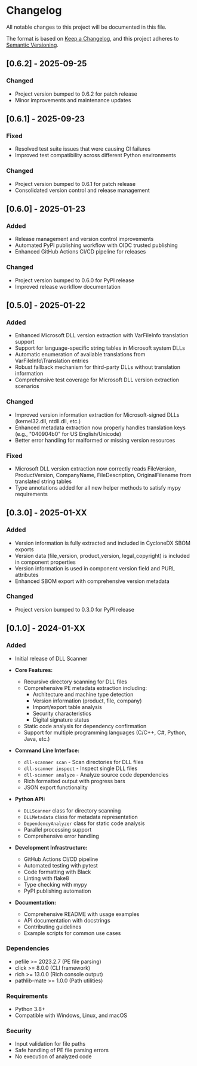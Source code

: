 # Changelog

All notable changes to this project will be documented in this file.

The format is based on [Keep a Changelog](https://keepachangelog.com/en/1.0.0/),
and this project adheres to [Semantic Versioning](https://semver.org/spec/v2.0.0.html).

## [0.6.2] - 2025-09-25

### Changed
- Project version bumped to 0.6.2 for patch release
- Minor improvements and maintenance updates

## [0.6.1] - 2025-09-23

### Fixed
- Resolved test suite issues that were causing CI failures
- Improved test compatibility across different Python environments

### Changed
- Project version bumped to 0.6.1 for patch release
- Consolidated version control and release management

## [0.6.0] - 2025-01-23

### Added
- Release management and version control improvements
- Automated PyPI publishing workflow with OIDC trusted publishing
- Enhanced GitHub Actions CI/CD pipeline for releases

### Changed
- Project version bumped to 0.6.0 for PyPI release
- Improved release workflow documentation

## [0.5.0] - 2025-01-22

### Added
- Enhanced Microsoft DLL version extraction with VarFileInfo translation support
- Support for language-specific string tables in Microsoft system DLLs
- Automatic enumeration of available translations from VarFileInfo\Translation entries
- Robust fallback mechanism for third-party DLLs without translation information
- Comprehensive test coverage for Microsoft DLL version extraction scenarios

### Changed
- Improved version information extraction for Microsoft-signed DLLs (kernel32.dll, ntdll.dll, etc.)
- Enhanced metadata extraction now properly handles translation keys (e.g., "040904b0" for US English/Unicode)
- Better error handling for malformed or missing version resources

### Fixed
- Microsoft DLL version extraction now correctly reads FileVersion, ProductVersion, CompanyName, FileDescription, OriginalFilename from translated string tables
- Type annotations added for all new helper methods to satisfy mypy requirements

## [0.3.0] - 2025-01-XX

### Added
- Version information is fully extracted and included in CycloneDX SBOM exports
- Version data (file_version, product_version, legal_copyright) is included in component properties
- Version information is used in component version field and PURL attributes
- Enhanced SBOM export with comprehensive version metadata

### Changed
- Project version bumped to 0.3.0 for PyPI release

## [0.1.0] - 2024-01-XX

### Added
- Initial release of DLL Scanner
- **Core Features:**
  - Recursive directory scanning for DLL files
  - Comprehensive PE metadata extraction including:
    - Architecture and machine type detection
    - Version information (product, file, company)
    - Import/export table analysis
    - Security characteristics
    - Digital signature status
  - Static code analysis for dependency confirmation
  - Support for multiple programming languages (C/C++, C#, Python, Java, etc.)
  
- **Command Line Interface:**
  - `dll-scanner scan` - Scan directories for DLL files
  - `dll-scanner inspect` - Inspect single DLL files
  - `dll-scanner analyze` - Analyze source code dependencies
  - Rich formatted output with progress bars
  - JSON export functionality
  
- **Python API:**
  - `DLLScanner` class for directory scanning
  - `DLLMetadata` class for metadata representation
  - `DependencyAnalyzer` class for static code analysis
  - Parallel processing support
  - Comprehensive error handling
  
- **Development Infrastructure:**
  - GitHub Actions CI/CD pipeline
  - Automated testing with pytest
  - Code formatting with Black
  - Linting with flake8
  - Type checking with mypy
  - PyPI publishing automation
  
- **Documentation:**
  - Comprehensive README with usage examples
  - API documentation with docstrings
  - Contributing guidelines
  - Example scripts for common use cases

### Dependencies
- pefile >= 2023.2.7 (PE file parsing)
- click >= 8.0.0 (CLI framework)
- rich >= 13.0.0 (Rich console output)
- pathlib-mate >= 1.0.0 (Path utilities)

### Requirements
- Python 3.8+
- Compatible with Windows, Linux, and macOS

### Security
- Input validation for file paths
- Safe handling of PE file parsing errors
- No execution of analyzed code